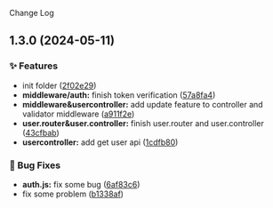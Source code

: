 Change Log
## 1.3.0 (2024-05-11)


### ✨ Features

* init folder ([2f02e29](https://github.com/vic147569/dino-eat-app-server/commit/2f02e29d8d91478768860d397f7cf1fbab0017c4))
* **middleware/auth:** finish token verification ([57a8fa4](https://github.com/vic147569/dino-eat-app-server/commit/57a8fa47ce459833cd763c2ce70199e76b9e92ce))
* **middleware&usercontroller:** add update feature to controller and validator middleware ([a911f2e](https://github.com/vic147569/dino-eat-app-server/commit/a911f2ee6f33bc6c3378504c635a98f6f78dd58c))
* **user.router&user.controller:** finish user.router and user.controller ([43cfbab](https://github.com/vic147569/dino-eat-app-server/commit/43cfbab343be63a093986d0e81debf5163be62ec))
* **usercontroller:** add get user api ([1cdfb80](https://github.com/vic147569/dino-eat-app-server/commit/1cdfb8095c18e89156883996551cbc584584a0af))


### 🐛 Bug Fixes

* **auth.js:** fix some bug ([6af83c6](https://github.com/vic147569/dino-eat-app-server/commit/6af83c6979949cd9ea4e09f6ccbddd7de9b91dfe))
* fix some problem ([b1338af](https://github.com/vic147569/dino-eat-app-server/commit/b1338af51556e5b6fbeb8dd5992f73b39f24cb3f))

